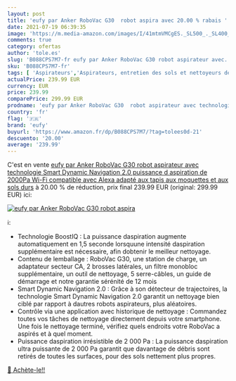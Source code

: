 ```yaml
---
layout: post
title: 'eufy par Anker RoboVac G30  robot aspira avec 20.00 % rabais '
date: 2021-07-19 06:39:35
image: 'https://m.media-amazon.com/images/I/41mtmVMCgES._SL500_._SL400_.jpg'
comments: true
category: ofertas
author: 'tole.es'
slug: 'B088CPS7M7-fr eufy par Anker RoboVac G30 robot aspirateur avec...'
sku: 'B088CPS7M7-fr'
tags: [ 'Aspirateurs','Aspirateurs, entretien des sols et nettoyeurs de vitres','Cuisine et Maison','Robots aspirateurs','eufy', ]
actualPrice: 239.99 EUR
currency: EUR
price: 239.99
comparePrice: 299.99 EUR
prodname: 'eufy par Anker RoboVac G30  robot aspirateur avec technologie Smart Dynamic Navigation 2.0 puissance d aspiration de 2000Pa Wi-Fi compatible avec Alexa adapté aux tapis aux moquettes et aux sols durs'
country: 'fr'
flag: '🇫🇷'
brand: 'eufy'
buyurl: 'https://www.amazon.fr/dp/B088CPS7M7/?tag=tolees0d-21'
descuento: '20.00'
average: '239.99'
---
```


C'est en vente [eufy par Anker RoboVac G30  robot aspirateur avec technologie Smart Dynamic Navigation 2.0 puissance d aspiration de 2000Pa Wi-Fi compatible avec Alexa adapté aux tapis aux moquettes et aux sols durs](https://www.amazon.fr/dp/B088CPS7M7/?tag=tolees0d-21)  à  20.00 % de réduction, prix final  239.99 EUR (original: 299.99 EUR) ici:

[![eufy par Anker RoboVac G30  robot aspira](https://m.media-amazon.com/images/I/41mtmVMCgES._SL500_._SL400_.jpg)](https://www.amazon.fr/dp/B088CPS7M7/?tag=tolees0d-21)

ℹ️:

- Technologie BoostIQ : La puissance daspiration augmente automatiquement en 1,5 seconde lorsquune intensité daspiration supplémentaire est nécessaire, afin dobtenir le meilleur nettoyage.
- Contenu de lemballage : RoboVac G30, une station de charge, un adaptateur secteur CA, 2 brosses latérales, un filtre monobloc supplémentaire, un outil de nettoyage, 5 serre-câbles, un guide de démarrage et notre garantie sérénité de 12 mois
- Smart Dynamic Navigation 2.0 : Grâce à son détecteur de trajectoires, la technologie Smart Dynamic Navigation 2.0 garantit un nettoyage bien ciblé par rapport à dautres robots aspirateurs, plus aléatoires.
- Contrôle via une application avec historique de nettoyage : Commandez toutes vos tâches de nettoyage directement depuis votre smartphone. Une fois le nettoyage terminé, vérifiez quels endroits votre RoboVac a aspirés et à quel moment.
- Puissance daspiration irrésistible de 2 000 Pa : La puissance daspiration ultra puissante de 2 000 Pa garantit que davantage de débris sont retirés de toutes les surfaces, pour des sols nettement plus propres.

[🛒 Achète-le!!](https://www.amazon.fr/dp/B088CPS7M7/?tag=tolees0d-21)
